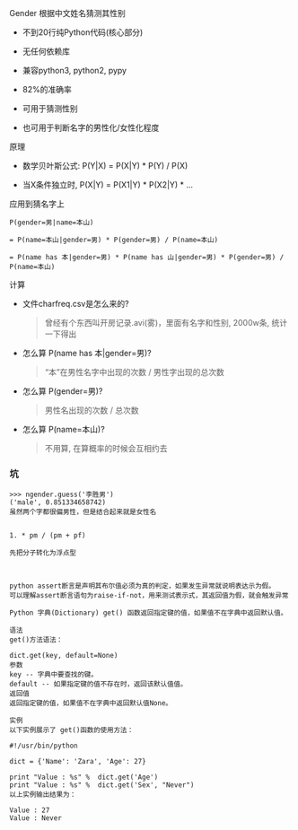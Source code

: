 

Gender
根据中文姓名猜测其性别

 * 不到20行纯Python代码(核心部分)

 * 无任何依赖库

 * 兼容python3, python2, pypy

 * 82%的准确率

 * 可用于猜测性别

 * 也可用于判断名字的男性化/女性化程度



原理

 * 数学贝叶斯公式: P(Y|X) = P(X|Y) * P(Y) / P(X)

 * 当X条件独立时, P(X|Y) = P(X1|Y) * P(X2|Y) * ...

应用到猜名字上

```
P(gender=男|name=本山) 

= P(name=本山|gender=男) * P(gender=男) / P(name=本山)

= P(name has 本|gender=男) * P(name has 山|gender=男) * P(gender=男) / P(name=本山)

```

计算

 * 文件charfreq.csv是怎么来的?

   >曾经有个东西叫开房记录.avi(雾)，里面有名字和性别, 2000w条, 统计一下得出

 * 怎么算 P(name has 本|gender=男)?

   >“本”在男性名字中出现的次数 / 男性字出现的总次数

 * 怎么算 P(gender=男)?

   >男性名出现的次数 / 总次数

 * 怎么算 P(name=本山)?

   >不用算, 在算概率的时候会互相约去

### 坑

```
>>> ngender.guess('李胜男')
('male', 0.851334658742)
虽然两个字都很偏男性，但是结合起来就是女性名
```


```

1. * pm / (pm + pf)

先把分子转化为浮点型



python assert断言是声明其布尔值必须为真的判定，如果发生异常就说明表达示为假。
可以理解assert断言语句为raise-if-not，用来测试表示式，其返回值为假，就会触发异常

```


```
Python 字典(Dictionary) get() 函数返回指定键的值，如果值不在字典中返回默认值。

语法
get()方法语法：

dict.get(key, default=None)
参数
key -- 字典中要查找的键。
default -- 如果指定键的值不存在时，返回该默认值值。
返回值
返回指定键的值，如果值不在字典中返回默认值None。

实例
以下实例展示了 get()函数的使用方法：

#!/usr/bin/python

dict = {'Name': 'Zara', 'Age': 27}

print "Value : %s" %  dict.get('Age')
print "Value : %s" %  dict.get('Sex', "Never")
以上实例输出结果为：

Value : 27
Value : Never
```